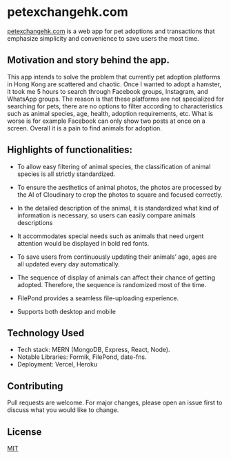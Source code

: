 # petexchangehk.com
[petexchangehk.com][1] is a web app for pet adoptions and transactions that emphasize simplicity and convenience to save users the most time.  

## Motivation and story behind the app.
This app intends to solve the problem that currently pet adoption platforms in Hong Kong are scattered and chaotic. Once I wanted to adopt a hamster, it took me 5 hours to search through Facebook groups, Instagram, and WhatsApp groups. The reason is that these platforms are not specialized for searching for pets, there are no options to filter according to characteristics such as animal species, age, health, adoption requirements, etc. What is worse is for example Facebook can only show two posts at once on a screen. Overall it is a pain to find animals for adoption. 

## Highlights of functionalities:

 - To allow easy filtering of animal species, the classification of animal species is all strictly standardized.

 - To ensure the aesthetics of animal photos, the photos are processed by the AI of Cloudinary to crop the photos to square and focused correctly.

 - In the detailed description of the animal, it is standardized what kind of information is necessary, so users can easily compare animals descriptions

 - It accommodates special needs such as animals that need urgent attention would be displayed in bold red fonts.

 - To save users from continuously updating their animals’ age, ages are all updated every day automatically.

 - The sequence of display of animals can affect their chance of getting adopted. Therefore, the sequence is randomized most of the time.

 - FilePond provides a seamless file-uploading experience.

 - Supports both desktop and mobile
  

## Technology Used
 - Tech stack: MERN (MongoDB, Express, React, Node). 
 - Notable Libraries: Formik, FilePond, date-fns. 
 - Deployment: Vercel, Heroku
 

## Contributing
Pull requests are welcome. For major changes, please open an issue first to discuss what you would like to change.


## License
[MIT](https://choosealicense.com/licenses/mit/)


  [1]: https://www.petexchangehk.com/

